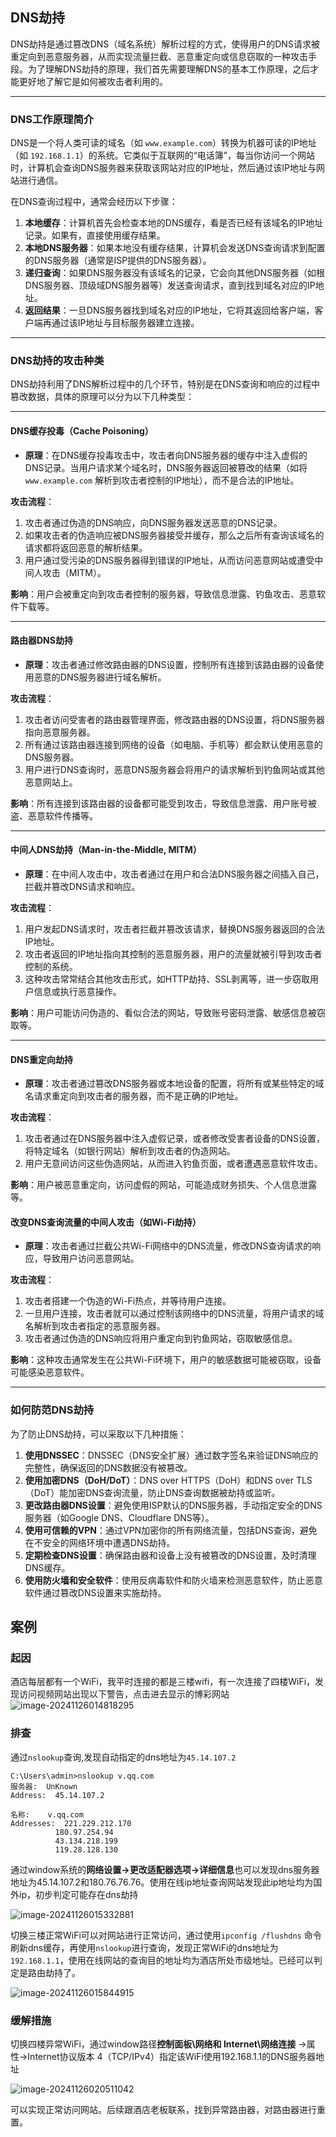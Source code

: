 ## **DNS劫持**

DNS劫持是通过篡改DNS（域名系统）解析过程的方式，使得用户的DNS请求被重定向到恶意服务器，从而实现流量拦截、恶意重定向或信息窃取的一种攻击手段。为了理解DNS劫持的原理，我们首先需要理解DNS的基本工作原理，之后才能更好地了解它是如何被攻击者利用的。

------

### **DNS工作原理简介**

DNS是一个将人类可读的域名（如 `www.example.com`）转换为机器可读的IP地址（如 `192.168.1.1`）的系统。它类似于互联网的“电话簿”，每当你访问一个网站时，计算机会查询DNS服务器来获取该网站对应的IP地址，然后通过该IP地址与网站进行通信。

在DNS查询过程中，通常会经历以下步骤：

1. **本地缓存**：计算机首先会检查本地的DNS缓存，看是否已经有该域名的IP地址记录。如果有，直接使用缓存结果。
2. **本地DNS服务器**：如果本地没有缓存结果，计算机会发送DNS查询请求到配置的DNS服务器（通常是ISP提供的DNS服务器）。
3. **递归查询**：如果DNS服务器没有该域名的记录，它会向其他DNS服务器（如根DNS服务器、顶级域DNS服务器等）发送查询请求，直到找到域名对应的IP地址。
4. **返回结果**：一旦DNS服务器找到域名对应的IP地址，它将其返回给客户端，客户端再通过该IP地址与目标服务器建立连接。

------

### **DNS劫持的攻击种类**

DNS劫持利用了DNS解析过程中的几个环节，特别是在DNS查询和响应的过程中篡改数据，具体的原理可以分为以下几种类型：

------

#### **DNS缓存投毒（Cache Poisoning）**

- **原理**：在DNS缓存投毒攻击中，攻击者向DNS服务器的缓存中注入虚假的DNS记录。当用户请求某个域名时，DNS服务器返回被篡改的结果（如将 `www.example.com` 解析到攻击者控制的IP地址），而不是合法的IP地址。

**攻击流程**：

1. 攻击者通过伪造的DNS响应，向DNS服务器发送恶意的DNS记录。
2. 如果攻击者的伪造响应被DNS服务器接受并缓存，那么之后所有查询该域名的请求都将返回恶意的解析结果。
3. 用户通过受污染的DNS服务器得到错误的IP地址，从而访问恶意网站或遭受中间人攻击（MITM）。

**影响**：用户会被重定向到攻击者控制的服务器，导致信息泄露、钓鱼攻击、恶意软件下载等。

------

#### **路由器DNS劫持**

- **原理**：攻击者通过修改路由器的DNS设置，控制所有连接到该路由器的设备使用恶意的DNS服务器进行域名解析。

**攻击流程**：

1. 攻击者访问受害者的路由器管理界面，修改路由器的DNS设置，将DNS服务器指向恶意服务器。
2. 所有通过该路由器连接到网络的设备（如电脑、手机等）都会默认使用恶意的DNS服务器。
3. 用户进行DNS查询时，恶意DNS服务器会将用户的请求解析到钓鱼网站或其他恶意网站上。

**影响**：所有连接到该路由器的设备都可能受到攻击，导致信息泄露、用户账号被盗、恶意软件传播等。

------

#### **中间人DNS劫持（Man-in-the-Middle, MITM）**

- **原理**：在中间人攻击中，攻击者通过在用户和合法DNS服务器之间插入自己，拦截并篡改DNS请求和响应。

**攻击流程**：

1. 用户发起DNS请求时，攻击者拦截并篡改该请求，替换DNS服务器返回的合法IP地址。
2. 攻击者返回的IP地址指向其控制的恶意服务器，用户的流量就被引导到攻击者控制的系统。
3. 这种攻击常常结合其他攻击形式，如HTTP劫持、SSL剥离等，进一步窃取用户信息或执行恶意操作。

**影响**：用户可能访问伪造的、看似合法的网站，导致账号密码泄露、敏感信息被窃取等。

------

#### **DNS重定向劫持**

- **原理**：攻击者通过篡改DNS服务器或本地设备的配置，将所有或某些特定的域名请求重定向到攻击者的服务器，而不是正确的IP地址。

**攻击流程**：

1. 攻击者通过在DNS服务器中注入虚假记录，或者修改受害者设备的DNS设置，将特定域名（如银行网站）解析到攻击者的伪造网站。
2. 用户无意间访问这些伪造网站，从而进入钓鱼页面，或者遭遇恶意软件攻击。

**影响**：用户被恶意重定向，访问虚假的网站，可能造成财务损失、个人信息泄露等。



####  **改变DNS查询流量的中间人攻击（如Wi-Fi劫持）**

- **原理**：攻击者通过拦截公共Wi-Fi网络中的DNS流量，修改DNS查询请求的响应，导致用户访问恶意网站。

**攻击流程**：

1. 攻击者搭建一个伪造的Wi-Fi热点，并等待用户连接。
2. 一旦用户连接，攻击者就可以通过控制该网络中的DNS流量，将用户请求的域名解析到攻击者指定的恶意服务器。
3. 攻击者通过伪造的DNS响应将用户重定向到钓鱼网站，窃取敏感信息。

**影响**：这种攻击通常发生在公共Wi-Fi环境下，用户的敏感数据可能被窃取，设备可能感染恶意软件。

------

### **如何防范DNS劫持**

为了防止DNS劫持，可以采取以下几种措施：

1. **使用DNSSEC**：DNSSEC（DNS安全扩展）通过数字签名来验证DNS响应的完整性，确保返回的DNS数据没有被篡改。
2. **使用加密DNS（DoH/DoT）**：DNS over HTTPS（DoH）和DNS over TLS（DoT）能加密DNS查询流量，防止DNS查询数据被劫持或监听。
3. **更改路由器DNS设置**：避免使用ISP默认的DNS服务器，手动指定安全的DNS服务器（如Google DNS、Cloudflare DNS等）。
4. **使用可信赖的VPN**：通过VPN加密你的所有网络流量，包括DNS查询，避免在不安全的网络环境中遭遇DNS劫持。
5. **定期检查DNS设置**：确保路由器和设备上没有被篡改的DNS设置，及时清理DNS缓存。
6. **使用防火墙和安全软件**：使用反病毒软件和防火墙来检测恶意软件，防止恶意软件通过篡改DNS设置来实施劫持。





## 案例

### 起因

酒店每层都有一个WiFi，我平时连接的都是三楼wifi，有一次连接了四楼WiFi，发现访问视频网站出现以下警告，点击进去显示的博彩网站![image-20241126014818295](.\assets\image-20241126014818295.png)



### 排查

通过`nslookup`查询,发现自动指定的dns地址为`45.14.107.2`

```
C:\Users\admin>nslookup v.qq.com
服务器:  UnKnown
Address:  45.14.107.2

名称:    v.qq.com
Addresses:  221.229.212.170
          180.97.254.94
          43.134.218.199
          119.28.128.130
```

通过window系统的**网络设置->更改适配器选项->详细信息**也可以发现dns服务器地址为45.14.107.2和180.76.76.76。使用在线ip地址查询网站发现此ip地址均为国外ip，初步判定可能存在dns劫持

![image-20241126015332881](.\assets\image-20241126015332881.png)



切换三楼正常WiFi可以对网站进行正常访问，通过使用`ipconfig /flushdns` 命令刷新dns缓存，再使用`nslookup`进行查询，发现正常WiFi的dns地址为`192.168.1.1`，使用在线网站的查询目的地址均为酒店所处市级地址。已经可以判定是路由劫持了。

![image-20241126015844915](C:\Users\admin\Desktop\学习\GitResposity\sec\assets\image-20241126015844915.png)

### 缓解措施

切换四楼异常WiFi，通过window路径**控制面板\网络和 Internet\网络连接** ->属性->Internet协议版本 4（TCP/IPv4）指定该WiFi使用192.168.1.1的DNS服务器地址

![image-20241126020511042](.\assets\image-20241126020511042.png)

可以实现正常访问网站。后续跟酒店老板联系，找到异常路由器，对路由器进行重置。